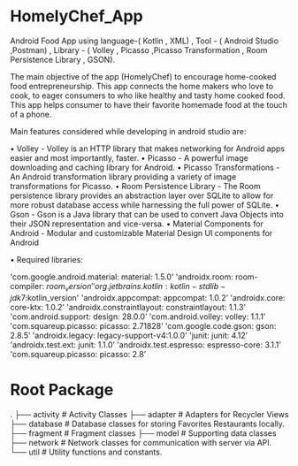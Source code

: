 # HomelyChef_App

Android Food App using language-( Kotlin , XML) , Tool - ( Android Studio ,Postman) , Library - ( Volley , Picasso ,Picasso Transformation , Room Persistence Library , GSON).

The main objective of the app (HomelyChef) to encourage home-cooked food entrepreneurship. This app connects the home makers who love to cook, to eager consumers to who like healthy and tasty home cooked food. This app helps consumer to have their favorite homemade food at the touch of a phone. 


Main features considered while developing in android studio are:

•	Volley - Volley is an HTTP library that makes networking for Android apps easier and most importantly, faster.
•	Picasso - A powerful image downloading and caching library for Android.
•	Picasso Transformations - An Android transformation library providing a variety of image transformations for Picasso.
•	Room Persistence Library - The Room persistence library provides an abstraction layer over SQLite to allow for more robust database access while harnessing the full power of SQLite.
•	Gson - Gson is a Java library that can be used to convert Java Objects into their JSON representation and vice-versa.
•	Material Components for Android - Modular and customizable Material Design UI components for Android

•	Required libraries:     

'com.google.android.material: material: 1.5.0’
'androidx.room: room-compiler: $room_version'
'org.jetbrains.kotlin: kotlin-stdlib-jdk7:$kotlin_version'
'androidx.appcompat: appcompat: 1.0.2’
'androidx.core: core-ktx: 1.0.2’
'androidx.constraintlayout: constraintlayout: 1.1.3’
'com.android.support: design: 28.0.0’
'com.android.volley: volley: 1.1.1’
'com.squareup.picasso: picasso: 2.71828’
'com.google.code.gson: gson: 2.8.5’
'androidx.legacy: legacy-support-v4:1.0.0'
'junit: junit: 4.12’
'androidx.test.ext: junit: 1.1.0’
'androidx.test.espresso: espresso-core: 3.1.1’
'com.squareup.picasso: picasso: 2.8’

# Root Package
.
├── activity           # Activity Classes
├── adapter           # Adapters for Recycler Views
├── database         # Database classes for storing Favorites Restaurants locally.
├── fragment         # Fragment classes
├── model             # Supporting data classes
├── network          # Network classes for communication with server via API.
└── util                  # Utility functions and constants.


